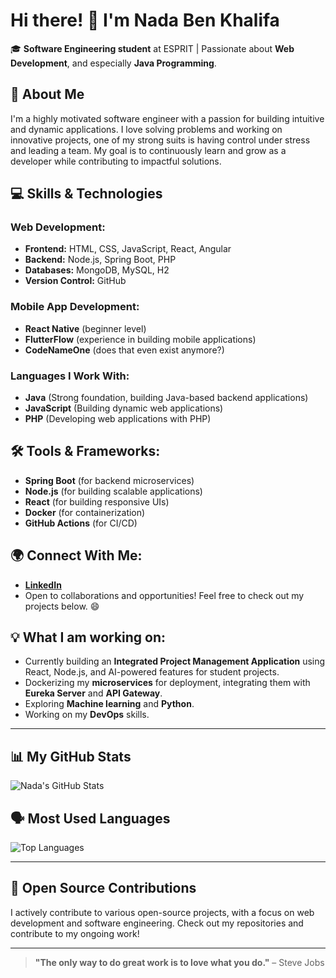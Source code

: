 # Hi there! 👋 I'm Nada Ben Khalifa

🎓 **Software Engineering student** at ESPRIT | Passionate about **Web Development**, and especially **Java Programming**.

## 🚀 About Me
I'm a highly motivated software engineer with a passion for building intuitive and dynamic applications. I love solving problems and working on innovative projects, one of my strong suits is having control under stress and leading a team. My goal is to continuously learn and grow as a developer while contributing to impactful solutions.

## 💻 Skills & Technologies

### **Web Development:**
- **Frontend:** HTML, CSS, JavaScript, React, Angular
- **Backend:** Node.js, Spring Boot, PHP
- **Databases:** MongoDB, MySQL, H2
- **Version Control:** GitHub

### **Mobile App Development:**
- **React Native** (beginner level)
- **FlutterFlow** (experience in building mobile applications)
- **CodeNameOne** (does that even exist anymore?)

### **Languages I Work With:**
- **Java** (Strong foundation, building Java-based backend applications)
- **JavaScript** (Building dynamic web applications)
- **PHP** (Developing web applications with PHP)
  
## 🛠️ Tools & Frameworks:
- **Spring Boot** (for backend microservices)
- **Node.js** (for building scalable applications)
- **React** (for building responsive UIs)
- **Docker** (for containerization)
- **GitHub Actions** (for CI/CD)

## 🌍 Connect With Me:
- [**LinkedIn**](https://www.linkedin.com/in/nada-ben-khalifa-b85ab61b8/)
- Open to collaborations and opportunities! Feel free to check out my projects below. 😄

## 💡 What I am working on:
- Currently building an **Integrated Project Management Application** using React, Node.js, and AI-powered features for student projects.
- Dockerizing my **microservices** for deployment, integrating them with **Eureka Server** and **API Gateway**.
- Exploring **Machine learning** and **Python**.
- Working on my **DevOps** skills.

---

## 📊 My GitHub Stats

![Nada's GitHub Stats](https://github-readme-stats.vercel.app/api?username=Nada-bkh&show_icons=true&count_private=true&hide_title=true&hide=prs&theme=radical)

## 🗣️ Most Used Languages

![Top Languages](https://github-readme-stats.vercel.app/api/top-langs/?username=Nada-bkh&layout=compact&langs_count=8&theme=radical)

---

## 🚀 Open Source Contributions

I actively contribute to various open-source projects, with a focus on web development and software engineering. Check out my repositories and contribute to my ongoing work!

---

> **"The only way to do great work is to love what you do."** – Steve Jobs
